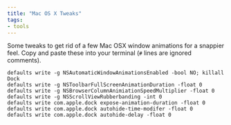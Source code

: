 ```yaml
---
title: "Mac OS X Tweaks"
tags:
- tools
---
```


Some tweaks to get rid of a few Mac OSX window animations for a snappier feel.
Copy and paste these into your terminal (`#` lines are ignored comments).

    defaults write -g NSAutomaticWindowAnimationsEnabled -bool NO; killall Dock
    defaults write -g NSToolbarFullScreenAnimationDuration -float 0
    defaults write -g NSBrowserColumnAnimiationSpeedMultiplier -float 0
    defaults write -g NSScrollViewRubberbanding -int 0
    defaults write com.apple.dock expose-animation-duration -float 0
    defaults write com.apple.dock autohide-time-modifer -float 0
    defaults write com.apple.dock autohide-delay -float 0

